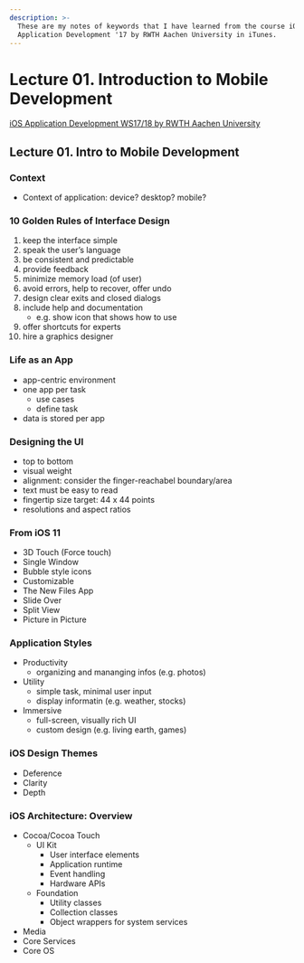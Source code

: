```yaml
---
description: >-
  These are my notes of keywords that I have learned from the course iOS
  Application Development '17 by RWTH Aachen University in iTunes.
---
```


# Lecture 01. Introduction to Mobile Development

[iOS Application Development WS17/18 by RWTH Aachen University](https://itunes.apple.com/jm/course/ios-application-development-ws17-18/id1288558355)

## Lecture 01. Intro to Mobile Development

### Context

* Context of application: device? desktop? mobile?

### 10 Golden Rules of Interface Design

1. keep the interface simple
2. speak the user’s language
3. be consistent and predictable
4. provide feedback
5. minimize memory load \(of user\)
6. avoid errors, help to recover, offer undo
7. design clear exits and closed dialogs
8. include help and documentation
   * e.g. show icon that shows how to use
9. offer shortcuts for experts
10. hire a graphics designer

### Life as an App

* app-centric environment
* one app per task
  * use cases
  * define task
* data is stored per app

### Designing the UI

* top to bottom
* visual weight
* alignment: consider the finger-reachabel boundary/area
* text must be easy to read 
* fingertip size target: 44 x 44 points
* resolutions and aspect ratios

### From iOS 11

* 3D Touch \(Force touch\)
* Single Window
* Bubble style icons
* Customizable
* The New Files App
* Slide Over
* Split View
* Picture in Picture

### Application Styles

* Productivity
  * organizing and mananging infos \(e.g. photos\)
* Utility
  * simple task, minimal user input
  * display informatin \(e.g. weather, stocks\)
* Immersive
  * full-screen, visually rich UI
  * custom design \(e.g. living earth, games\)

### iOS Design Themes

* Deference
* Clarity
* Depth

### iOS Architecture: Overview

* Cocoa/Cocoa Touch
  * UI Kit
    * User interface elements
    * Application runtime
    * Event handling
    * Hardware APIs
  * Foundation
    * Utility classes
    * Collection classes
    * Object wrappers for system services
* Media
* Core Services
* Core OS



